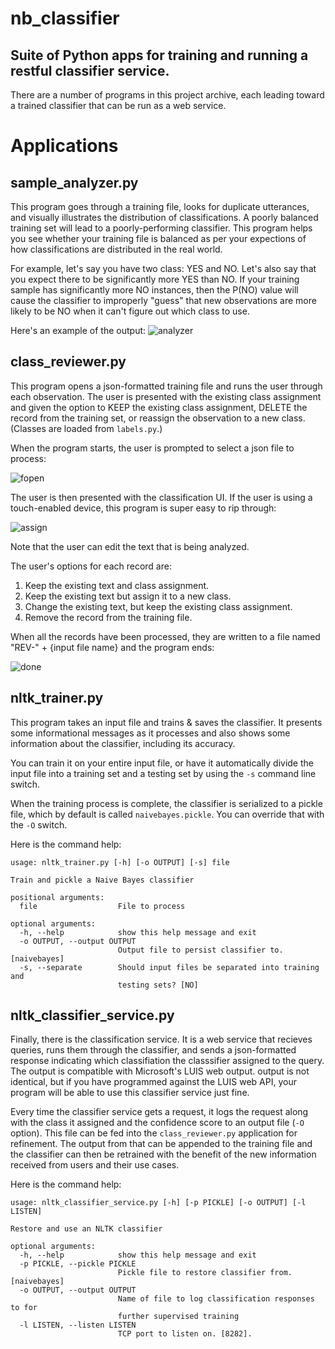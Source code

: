 # nb_classifier
## Suite of Python apps for training and running a restful classifier service.
There are a number of programs in this project archive, each leading toward a trained
classifier that can be run as a web service.

# Applications
## sample_analyzer.py
This program goes through a training file, looks for duplicate utterances, and visually illustrates the distribution
of classifications. A poorly balanced training set will lead to a poorly-performing classifier. This program helps
you see whether your training file is balanced as per your expections of how classifications are distributed in the
real world.

For example, let's say you have two class: YES and NO. Let's also say that you expect there to be significantly more
YES than NO. If your training sample has significantly more NO instances, then the P(NO) value will cause the classifier
to improperly "guess" that new observations are more likely to be NO when it can't figure out which class to use.

Here's an example of the output:
![analyzer](https://user-images.githubusercontent.com/14339485/28240482-6b8ada3a-6948-11e7-86ec-9cf4395e9e80.png)

## class_reviewer.py
This program opens a json-formatted training file and runs the user through each observation. The user is presented
with the existing class assignment and given the option to KEEP the existing class assignment, DELETE the record from
the training set, or reassign the observation to a new class. (Classes are loaded from ```labels.py```.)

When the program starts, the user is prompted to select a json file to process:

![fopen](https://user-images.githubusercontent.com/14339485/28240484-9157a5a4-6948-11e7-9c5a-204825f8ec20.png)

The user is then presented with the classification UI. If the user is using a touch-enabled device, this program is
super easy to rip through:

![assign](https://user-images.githubusercontent.com/14339485/28240486-a0a78ef2-6948-11e7-96c1-aa7427ebac87.png)

Note that the user can edit the text that is being analyzed.

The user's options for each record are:

1. Keep the existing text and class assignment.
2. Keep the existing text but assign it to a new class.
3. Change the existing text, but keep the existing class assignment.
4. Remove the record from the training file.

When all the records have been processed, they are written to a file named "REV-" + {input file name} and the program ends:

![done](https://user-images.githubusercontent.com/14339485/28240492-aec61e5e-6948-11e7-8741-7f31bdeb14ee.png)

## nltk_trainer.py
This program takes an input file and trains & saves the classifier. It presents some informational
messages as it processes and also shows some information about the classifier, including its accuracy.

You can train it on your entire input file, or have it automatically divide the input file into
a training set and a testing set by using the ```-s``` command line switch.

When the training process is complete, the classifier is serialized to a pickle file, which by
default is called ```naivebayes.pickle```. You can override that with the ```-O``` switch.

Here is the command help:
```
usage: nltk_trainer.py [-h] [-o OUTPUT] [-s] file

Train and pickle a Naive Bayes classifier

positional arguments:
  file                  File to process

optional arguments:
  -h, --help            show this help message and exit
  -o OUTPUT, --output OUTPUT
                        Output file to persist classifier to. [naivebayes]
  -s, --separate        Should input files be separated into training and
                        testing sets? [NO]
```

## nltk_classifier_service.py
Finally, there is the classification service. It is a web service that recieves queries, runs
them through the classifier, and sends a json-formatted response indicating which classifiation
the classsifier assigned to the query. The output is compatible with Microsoft's LUIS web output.
output is not identical, but if you have programmed against the LUIS web API, your program
will be able to use this classifier service just fine.

Every time the classifier service gets a request, it logs the request along with the class it
assigned and the confidence score to an output file (```-O``` option). This file can be fed into
the ```class_reviewer.py``` application for refinement. The output from that can be appended to the
training file and the classifier can then be retrained with the benefit of the new information
received from users and their use cases.

Here is the command help:
```
usage: nltk_classifier_service.py [-h] [-p PICKLE] [-o OUTPUT] [-l LISTEN]

Restore and use an NLTK classifier

optional arguments:
  -h, --help            show this help message and exit
  -p PICKLE, --pickle PICKLE
                        Pickle file to restore classifier from. [naivebayes]
  -o OUTPUT, --output OUTPUT
                        Name of file to log classification responses to for
                        further supervised training
  -l LISTEN, --listen LISTEN
                        TCP port to listen on. [8282].
```